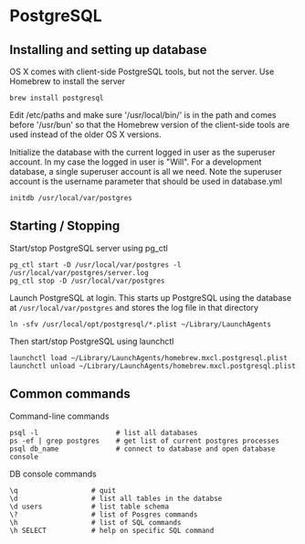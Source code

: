 # PostgreSQL

## Installing and setting up database

OS X comes with client-side PostgreSQL tools, but not the server. Use Homebrew to install
the server

    brew install postgresql

Edit /etc/paths and make sure '/usr/local/bin/' is in the path and comes before '/usr/bun'
so that the Homebrew version of the client-side tools are used instead of the older OS X
versions.

Initialize the database with the current logged in user as the superuser account. In my
case the logged in user is "Will". For a development database, a single superuser account
is all we need. Note the superuser account is the username parameter that should be used
in database.yml

    initdb /usr/local/var/postgres

## Starting / Stopping

Start/stop PostgreSQL server using pg_ctl

    pg_ctl start -D /usr/local/var/postgres -l /usr/local/var/postgres/server.log
    pg_ctl stop -D /usr/local/var/postgres

Launch PostgreSQL at login. This starts up PostgreSQL using the database at
`/usr/local/var/postgres` and stores the log file in that directory

    ln -sfv /usr/local/opt/postgresql/*.plist ~/Library/LaunchAgents

Then start/stop PostgreSQL using launchctl

    launchctl load ~/Library/LaunchAgents/homebrew.mxcl.postgresql.plist
    launchctl unload ~/Library/LaunchAgents/homebrew.mxcl.postgresql.plist

## Common commands

Command-line commands

    psql -l                   # list all databases
    ps -ef | grep postgres    # get list of current postgres processes
    psql db_name              # connect to database and open database console

DB console commands

    \q                  # quit
    \d                  # list all tables in the databse
    \d users            # list table schema
    \?                  # list of Posgres commands
    \h                  # list of SQL commands
    \h SELECT           # help on specific SQL command
